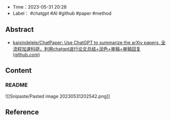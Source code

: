 - Time：2023-05-31 20:28
- Label： #chatgpt #AI #github #paper #method

## Abstract

- [kaixindelele/ChatPaper: Use ChatGPT to summarize the arXiv papers. 全流程加速科研，利用chatgpt进行论文总结+润色+审稿+审稿回复 (github.com)](https://github.com/kaixindelele/ChatPaper)

## Content

### README

![[Snipaste/Pasted image 20230531202542.png]]

## Reference

